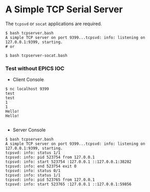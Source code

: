 # A Simple TCP Serial Server

The `tcpsvd` or `socat` applications are required.


```
$ bash tcpserver.bash
A simple TCP server on port 9399...tcpsvd: info: listening on 127.0.0.1:9399, starting.
# or

$ bash tcpserver-socat.bash
```

### Test without EPICS IOC

* Client Console

```
$ nc localhost 9399
test
test
1   
1
Hello!
Hello!


```

* Server Console

```
$ bash tcpserver.bash
A simple TCP server on port 9399...tcpsvd: info: listening on 127.0.0.1:9399, starting.
tcpsvd: info: status 1/1
tcpsvd: info: pid 523754 from 127.0.0.1
tcpsvd: info: start 523754 :127.0.0.1 ::127.0.0.1:38282
tcpsvd: info: end 523754 exit 0
tcpsvd: info: status 0/1
tcpsvd: info: status 1/1
tcpsvd: info: pid 523765 from 127.0.0.1
tcpsvd: info: start 523765 :127.0.0.1 ::127.0.0.1:59856

```
